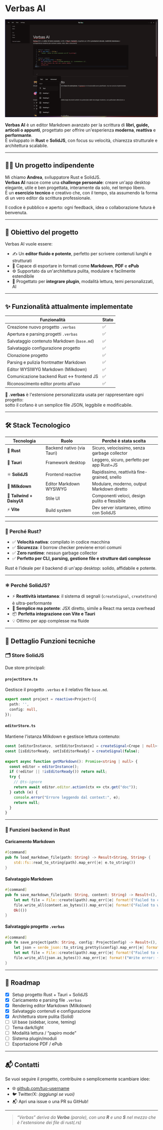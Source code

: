 
# Verbas AI

![Verbas Logo](image.png)

**Verbas AI** è un editor Markdown avanzato per la scrittura di **libri, guide, articoli o appunti**, progettato per offrire un'esperienza **moderna**, **reattiva** e **performante**.  
È sviluppato in **Rust** e **SolidJS**, con focus su velocità, chiarezza strutturale e architettura scalabile.

---

## 🙋‍♂️ Un progetto indipendente

Mi chiamo **Andrea**, sviluppatore Rust e SolidJS.  
**Verbas AI** nasce come una **challenge personale**: creare un'app desktop elegante, utile e ben progettata, interamente da solo, nel tempo libero.  
È un **esercizio tecnico** e creativo che, con il tempo, sta assumendo la forma di un vero editor da scrittura professionale.

Il codice è pubblico e aperto: ogni feedback, idea o collaborazione futura è benvenuta.

---

## 🧠 Obiettivo del progetto

Verbas AI vuole essere:

- ✍️ Un **editor fluido e potente**, perfetto per scrivere contenuti lunghi e strutturati
- 📄 Capace di esportare in formati come **Markdown**, **PDF** e **ePub**
- ⚙️ Supportato da un'architettura pulita, modulare e facilmente estendibile
- 🧩 Progettato per **integrare plugin**, modalità lettura, temi personalizzati, AI

---

## ✨ Funzionalità attualmente implementate

| Funzionalità                                | Stato |
|---------------------------------------------|-------|
| Creazione nuovo progetto `.verbas`          | ✅    |
| Apertura e parsing progetti `.verbas`       | ✅    |
| Salvataggio contenuto Markdown (`base.md`)  | ✅    |
| Salvataggio configurazione progetto         | ✅    |
| Clonazione progetto                         | ✅    |
| Parsing e pulizia frontmatter Markdown      | ✅    |
| Editor WYSIWYG Markdown (Milkdown)          | ✅    |
| Comunicazione backend Rust ↔ frontend JS    | ✅    |
| Riconoscimento editor pronto all’uso        | ✅    |

📁 **.verbas** è l'estensione personalizzata usata per rappresentare ogni progetto:  
sotto il cofano è un semplice file JSON, leggibile e modificabile.

---

## 🛠️ Stack Tecnologico

| Tecnologia    | Ruolo                       | Perché è stata scelta                          |
|---------------|------------------------------|------------------------------------------------|
| 🦀 **Rust**    | Backend nativo (via Tauri)   | Sicuro, velocissimo, senza garbage collector   |
| 🧱 **Tauri**   | Framework desktop            | Leggero, sicuro, perfetto per app Rust+JS      |
| ⚛️ **SolidJS** | Frontend reactive            | Rapidissimo, reattività fine-grained, snello   |
| 🧪 **Milkdown**| Editor Markdown WYSIWYG      | Modulare, moderno, output Markdown diretto     |
| 🎨 **Tailwind + DaisyUI** | Stile UI        | Componenti veloci, design pulito e flessibile  |
| ⚡ **Vite**    | Build system                 | Dev server istantaneo, ottimo con SolidJS      |

---

### 🔧 Perché Rust?

- ✅ **Velocità nativa**: compilato in codice macchina
- ✅ **Sicurezza**: il borrow checker previene errori comuni
- ✅ **Zero runtime**: nessun garbage collector
- ✅ **Perfetto per CLI, parsing, gestione file e strutture dati complesse**
  
Rust è l’ideale per il backend di un'app desktop: solido, affidabile e potente.

---

### ⚛️ Perché SolidJS?

- ⚡ **Reattività istantanea**: il sistema di segnali (`createSignal`, `createStore`) è ultra-performante
- 🧠 **Semplice ma potente**: JSX diretto, simile a React ma senza overhead
- 📦 **Perfetta integrazione con Vite e Tauri**
- 💡 Ottimo per app complesse ma fluide

---

## 🧠 Dettaglio Funzioni tecniche

### 🗂️ Store SolidJS

Due store principali:

#### `projectStore.ts`
Gestisce il progetto `.verbas` e il relativo file `base.md`.

```ts
export const project = reactive<Project>({
  path: '',
  config: null,
});
````

#### `editorStore.ts`

Mantiene l'istanza Milkdown e gestisce lettura contenuto:

```ts
const [editorInstance, setEditorInstance] = createSignal<Crepe | null>(null);
const [isEditorReady, setIsEditorReady] = createSignal(false);

export async function getMarkdown(): Promise<string | null> {
  const editor = editorInstance();
  if (!editor || !isEditorReady()) return null;
  try {
    // @ts-ignore
    return await editor.editor.action(ctx => ctx.get("doc"));
  } catch (e) {
    console.error("Errore leggendo dal context:", e);
    return null;
  }
}
```

---

### 🦀 Funzioni backend in Rust

#### Caricamento Markdown

```rust
#[command]
pub fn load_markdown_file(path: String) -> Result<String, String> {
    std::fs::read_to_string(path).map_err(|e| e.to_string())
}
```

#### Salvataggio Markdown

```rust
#[command]
pub fn save_markdown_file(path: String, content: String) -> Result<(), String> {
    let mut file = File::create(&path).map_err(|e| format!("Failed to create file: {}", e))?;
    file.write_all(content.as_bytes()).map_err(|e| format!("Failed to write file: {}", e))?;
    Ok(())
}
```

#### Salvataggio progetto `.verbas`

```rust
#[command]
pub fn save_project(path: String, config: ProjectConfig) -> Result<(), String> {
    let json = serde_json::to_string_pretty(&config).map_err(|e| format!("Serialization error: {}", e))?;
    let mut file = File::create(&path).map_err(|e| format!("Failed to create file: {}", e))?;
    file.write_all(json.as_bytes()).map_err(|e| format!("Write error: {}", e))
}
```

---

## 📅 Roadmap

* [x] Setup progetto Rust + Tauri + SolidJS
* [x] Caricamento e parsing file `.verbas`
* [x] Rendering editor Markdown (Milkdown)
* [x] Salvataggio contenuti e configurazione
* [x] Architettura store pulita (Solid)
* [ ] UI base (sidebar, icone, teming)
* [ ] Tema dark/light
* [ ] Modalità lettura / “papiro mode”
* [ ] Sistema plugin/moduli
* [ ] Esportazione PDF / ePub

---

## 📬 Contatti

Se vuoi seguire il progetto, contribuire o semplicemente scambiare idee:

* 🌐 [github.com/tuo-username](https://github.com/tuo-username)
* 🐦 Twitter/X: *(aggiungi se vuoi)*
* 📬 Apri una issue o una PR su GitHub!

---

> *“Verbas” deriva da **Verba** (parole), con una **R** e una **S** nel mezzo che è l'estensione dei file di rust(.rs)*